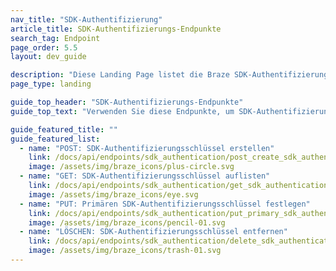 ```yaml
---
nav_title: "SDK-Authentifizierung"
article_title: SDK-Authentifizierungs-Endpunkte
search_tag: Endpoint
page_order: 5.5
layout: dev_guide

description: "Diese Landing Page listet die Braze SDK-Authentifizierungs-Endpunkte auf."
page_type: landing

guide_top_header: "SDK-Authentifizierungs-Endpunkte"
guide_top_text: "Verwenden Sie diese Endpunkte, um SDK-Authentifizierungsschlüssel für Ihre App zu erstellen und zu verwalten. SDK-Authentifizierungsschlüssel ermöglichen Ihnen die sichere Authentifizierung Ihrer mobilen SDK-Instanzen mit Braze."

guide_featured_title: ""
guide_featured_list:
  - name: "POST: SDK-Authentifizierungsschlüssel erstellen"
    link: /docs/api/endpoints/sdk_authentication/post_create_sdk_authentication_key/
    image: /assets/img/braze_icons/plus-circle.svg
  - name: "GET: SDK-Authentifizierungsschlüssel auflisten"
    link: /docs/api/endpoints/sdk_authentication/get_sdk_authentication_keys/
    image: /assets/img/braze_icons/eye.svg
  - name: "PUT: Primären SDK-Authentifizierungsschlüssel festlegen"
    link: /docs/api/endpoints/sdk_authentication/put_primary_sdk_authentication_key/
    image: /assets/img/braze_icons/pencil-01.svg
  - name: "LÖSCHEN: SDK-Authentifizierungsschlüssel entfernen"
    link: /docs/api/endpoints/sdk_authentication/delete_sdk_authentication_key/
    image: /assets/img/braze_icons/trash-01.svg
---
```


